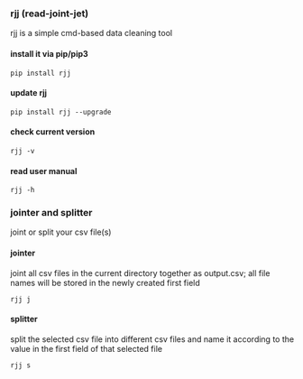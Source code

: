 ### rjj (read-joint-jet)
rjj is a simple cmd-based data cleaning tool
#### install it via pip/pip3
```
pip install rjj
```
#### update rjj
```
pip install rjj --upgrade
```
#### check current version
```
rjj -v
```
#### read user manual
```
rjj -h
```
### jointer and splitter
joint or split your csv file(s)
#### jointer
joint all csv files in the current directory together as output.csv; all file names will be stored in the newly created first field
```
rjj j
```
#### splitter
split the selected csv file into different csv files and name it according to the value in the first field of that selected file
```
rjj s
```
